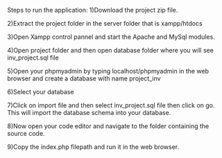 Steps to run the application:
1)Download the project zip file.

2)Extract the project folder in the server folder that is xampp/htdocs

3)Open Xampp control pannel and start the Apache and MySql modules.

4)Open project folder and then open database folder where you will see inv_project.sql file

5)Open your phpmyadmin by typing localhost/phpmyadmin  in the web browser and create a database with name project_inv 

6)Select your database

7)Click on import file and then select inv_project.sql file then click on go. This will import the database schema into your database.

8)Now open your code editor and navigate to the folder containing the source code. 

9)Copy the index.php filepath and run it in the web browser.
